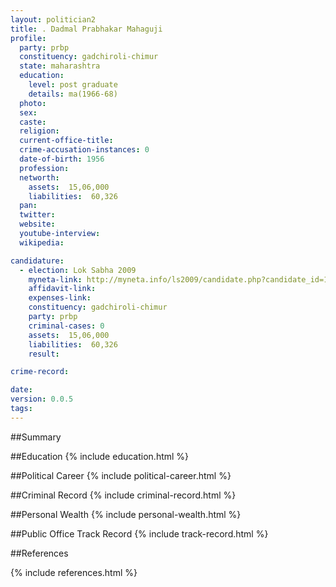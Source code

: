 ```yaml
---
layout: politician2
title: . Dadmal Prabhakar Mahaguji
profile: 
  party: prbp
  constituency: gadchiroli-chimur
  state: maharashtra
  education: 
    level: post graduate
    details: ma(1966-68)
  photo: 
  sex: 
  caste: 
  religion: 
  current-office-title: 
  crime-accusation-instances: 0
  date-of-birth: 1956
  profession: 
  networth: 
    assets:  15,06,000
    liabilities:  60,326
  pan: 
  twitter: 
  website: 
  youtube-interview: 
  wikipedia: 

candidature: 
  - election: Lok Sabha 2009
    myneta-link: http://myneta.info/ls2009/candidate.php?candidate_id=1422
    affidavit-link: 
    expenses-link: 
    constituency: gadchiroli-chimur 
    party: prbp
    criminal-cases: 0
    assets:  15,06,000
    liabilities:  60,326
    result:  

crime-record: 

date: 
version: 0.0.5
tags: 
---
```

##Summary


##Education
{% include education.html %}


##Political Career
{% include political-career.html %}


##Criminal Record
{% include criminal-record.html %}


##Personal Wealth
{% include personal-wealth.html %}


##Public Office Track Record
{% include track-record.html %}


##References


{% include references.html %}